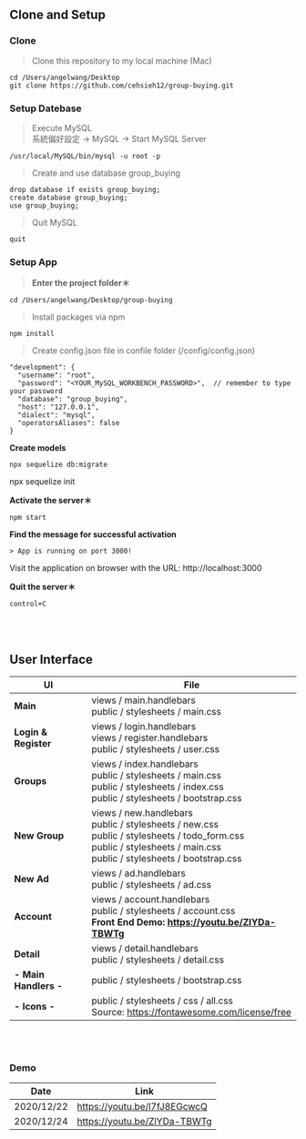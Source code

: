 ## Clone and Setup

### Clone

>Clone this repository to my local machine (Mac)

```
cd /Users/angelwang/Desktop
git clone https://github.com/cehsieh12/group-buying.git
```

### Setup Datebase

> Execute MySQL
<br/>系統偏好設定 -> MySQL -> Start MySQL Server
```
/usr/local/MySQL/bin/mysql -u root -p
```

> Create and use database group_buying
```
drop database if exists group_buying;
create database group_buying;
use group_buying;
```

> Quit MySQL
```
quit
```

### Setup App

>**Enter the project folder＊**

```
cd /Users/angelwang/Desktop/group-buying
```

>Install packages via npm

```
npm install
```

>Create config.json file in confile folder (/config/config.json)
```
"development": {
  "username": "root",
  "password": "<YOUR_MySQL_WORKBENCH_PASSWORD>",  // remember to type your password
  "database": "group_buying",
  "host": "127.0.0.1",
  "dialect": "mysql",
  "operatorsAliases": false
}

```

**Create models**

```
npx sequelize db:migrate
```
npx sequelize init

**Activate the server＊**

```
npm start
```

**Find the message for successful activation**

```
> App is running on port 3000!
```
Visit the application on browser with the URL: http://localhost:3000

**Quit the server＊**

```
control+C
```

<br/>

<br/>

## User Interface


|UI|File|
|---|---|
|**Main**|views / main.handlebars <br/>public / stylesheets / main.css|
|**Login & Register**|views / login.handlebars <br/>views / register.handlebars <br/>public / stylesheets / user.css |
|**Groups**|views / index.handlebars <br/>public / stylesheets / main.css <br/>public / stylesheets / index.css <br/>public / stylesheets / bootstrap.css|
|**New Group**|views / new.handlebars <br/>public / stylesheets / new.css <br/>public / stylesheets / todo_form.css <br/>public / stylesheets / main.css <br/>public / stylesheets / bootstrap.css|
|**New Ad**|views / ad.handlebars <br/>public / stylesheets / ad.css|
|**Account**|views / account.handlebars <br/>public / stylesheets / account.css<br/>**Front End Demo: https://youtu.be/ZlYDa-TBWTg**|
|**Detail**|views / detail.handlebars <br/>public / stylesheets / detail.css|
|**- Main Handlers -**|public / stylesheets / bootstrap.css|
|**- Icons -**|public / stylesheets / css / all.css <br/>Source: https://fontawesome.com/license/free|

<br/>

<br/>

### Demo


|Date|Link|
|---|---|
|2020/12/22|https://youtu.be/l7fJ8EGcwcQ|
|2020/12/24|https://youtu.be/ZlYDa-TBWTg|








